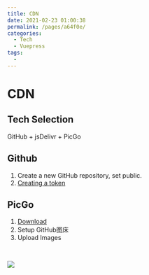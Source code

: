 ```yaml
---
title: CDN
date: 2021-02-23 01:00:38
permalink: /pages/a64f0e/
categories:
  - Tech
  - Vuepress
tags:
  - 
---
```

# CDN 
## Tech Selection
GitHub + jsDelivr + PicGo
## Github
1. Create a new GitHub repository, set public.
2. [Creating a token](https://docs.github.com/en/github/authenticating-to-github/creating-a-personal-access-token)
## PicGo
1. [Download](https://github.com/Molunerfinn/picgo/releases)
2. Setup GitHub图床
3. Upload Images

<br/>

![](https://cdn.jsdelivr.net/gh/LiMarcus/ImageStorage/vueblog/22.PNG)